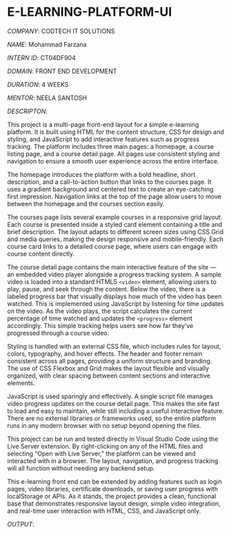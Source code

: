 # E-LEARNING-PLATFORM-UI

*COMPANY*: CODTECH IT SOLUTIONS

*NAME*: Mohammad Farzana

*INTERN ID*: CT04DF904

*DOMAIN*: FRONT END DEVELOPMENT

*DURATION*: 4 WEEKS

*MENTOR*: NEELA SANTOSH

*DESCRIPTON*:

This project is a multi-page front-end layout for a simple e-learning platform. It is built using HTML for the content structure, CSS for design and styling, and JavaScript to add interactive features such as progress tracking. The platform includes three main pages: a homepage, a course listing page, and a course detail page. All pages use consistent styling and navigation to ensure a smooth user experience across the entire interface.

The homepage introduces the platform with a bold headline, short description, and a call-to-action button that links to the courses page. It uses a gradient background and centered text to create an eye-catching first impression. Navigation links at the top of the page allow users to move between the homepage and the courses section easily.

The courses page lists several example courses in a responsive grid layout. Each course is presented inside a styled card element containing a title and brief description. The layout adapts to different screen sizes using CSS Grid and media queries, making the design responsive and mobile-friendly. Each course card links to a detailed course page, where users can engage with course content directly.

The course detail page contains the main interactive feature of the site — an embedded video player alongside a progress tracking system. A sample video is loaded into a standard HTML5 `<video>` element, allowing users to play, pause, and seek through the content. Below the video, there is a labeled progress bar that visually displays how much of the video has been watched. This is implemented using JavaScript by listening for time updates on the video. As the video plays, the script calculates the current percentage of time watched and updates the `<progress>` element accordingly. This simple tracking helps users see how far they’ve progressed through a course video.

Styling is handled with an external CSS file, which includes rules for layout, colors, typography, and hover effects. The header and footer remain consistent across all pages, providing a uniform structure and branding. The use of CSS Flexbox and Grid makes the layout flexible and visually organized, with clear spacing between content sections and interactive elements.

JavaScript is used sparingly and effectively. A single script file manages video progress updates on the course detail page. This makes the site fast to load and easy to maintain, while still including a useful interactive feature. There are no external libraries or frameworks used, so the entire platform runs in any modern browser with no setup beyond opening the files.

This project can be run and tested directly in Visual Studio Code using the Live Server extension. By right-clicking on any of the HTML files and selecting “Open with Live Server,” the platform can be viewed and interacted with in a browser. The layout, navigation, and progress tracking will all function without needing any backend setup.

This e-learning front end can be extended by adding features such as login pages, video libraries, certificate downloads, or saving user progress with localStorage or APIs. As it stands, the project provides a clean, functional base that demonstrates responsive layout design, simple video integration, and real-time user interaction with HTML, CSS, and JavaScript only.

*OUTPUT*:

